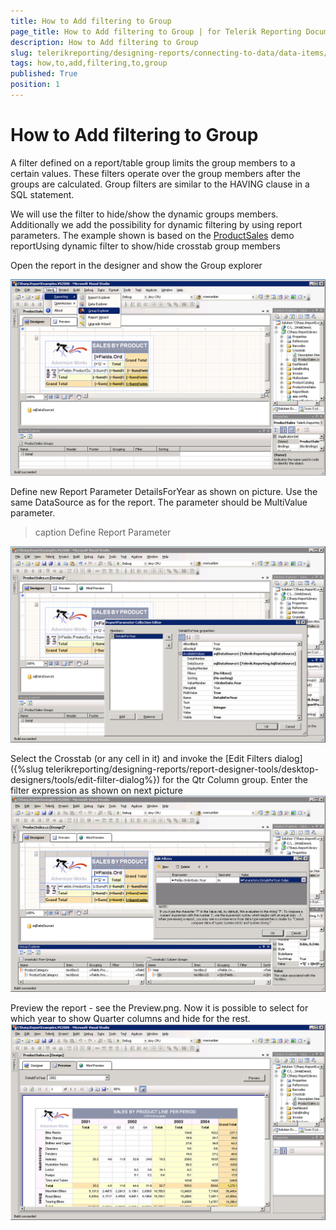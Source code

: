 ```yaml
---
title: How to Add filtering to Group
page_title: How to Add filtering to Group | for Telerik Reporting Documentation
description: How to Add filtering to Group
slug: telerikreporting/designing-reports/connecting-to-data/data-items/grouping-data-/how-to-add-filtering-to-group
tags: how,to,add,filtering,to,group
published: True
position: 1
---
```


# How to Add filtering to Group



A filter defined on a report/table group limits the group members to
      a certain values. These filters operate over the group members after the
      groups are calculated. Group filters are similar to the HAVING clause in
      a SQL statement.
		

We will use the filter to hide/show the dynamic groups members.
		Additionally we add the possibility for dynamic filtering by using report
		parameters. The example shown is based on the [ProductSales](https://demos.telerik.com/reporting/product-sales/silverlight-demo.aspx)
 demo reportUsing dynamic filter to show/hide crosstab group members

Open the report in the designer and show the Group explorer
              
  ![](images/DataItems/diGroupExplorer.PNG)

Define new Report Parameter DetailsForYear as shown on
            picture. Use the same DataSource as for the report. The parameter
            should be MultiValue parameter.
>caption Define Report Parameter

  
  ![](images/DataItems/diReportParameter.PNG)

Select the Crosstab (or any cell in it) and invoke the
            [Edit Filters
            dialog]({%slug telerikreporting/designing-reports/report-designer-tools/desktop-designers/tools/edit-filter-dialog%}) for the Qtr Column group. Enter the filter
            expression as shown on next picture  
  ![](images/DataItems/diSetFilter.PNG)

Preview the report - see the Preview.png. Now it is possible
            to select for which year to show Quarter columns and hide for the rest.  
  ![](images/DataItems/diPreview.PNG)
